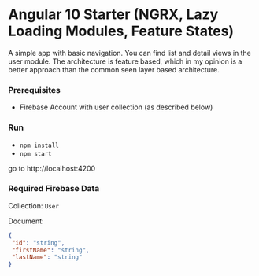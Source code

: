 # Angular 10 Starter (NGRX, Lazy Loading Modules, Feature States) 

A simple app with basic navigation. You can find list and detail views in the user module.
The architecture is feature based, which in my opinion is a better approach than the common seen layer based architecture.

### Prerequisites
- Firebase Account with user collection (as described below)

### Run
- `npm install`
- `npm start`

go to http://localhost:4200

### Required Firebase Data

Collection: `User`

Document:
````json
{
 "id": "string",
 "firstName": "string",
 "lastName": "string"
}
````
